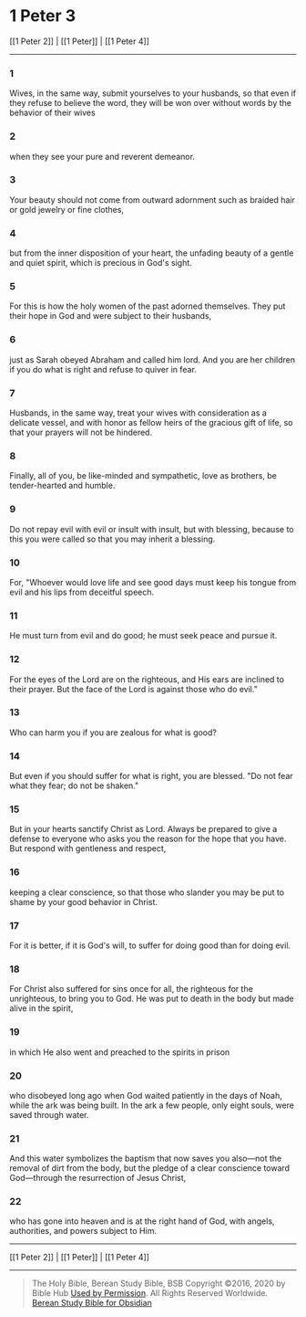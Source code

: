 # 1 Peter 3

[[1 Peter 2]] | [[1 Peter]] | [[1 Peter 4]]

---

### 1
Wives, in the same way, submit yourselves to your husbands, so that even if they refuse to believe the word, they will be won over without words by the behavior of their wives

### 2
when they see your pure and reverent demeanor.

### 3
Your beauty should not come from outward adornment such as braided hair or gold jewelry or fine clothes,

### 4
but from the inner disposition of your heart, the unfading beauty of a gentle and quiet spirit, which is precious in God's sight.

### 5
For this is how the holy women of the past adorned themselves. They put their hope in God and were subject to their husbands,

### 6
just as Sarah obeyed Abraham and called him lord. And you are her children if you do what is right and refuse to quiver in fear.

### 7
Husbands, in the same way, treat your wives with consideration as a delicate vessel, and with honor as fellow heirs of the gracious gift of life, so that your prayers will not be hindered.

### 8
Finally, all of you, be like-minded and sympathetic, love as brothers, be tender-hearted and humble.

### 9
Do not repay evil with evil or insult with insult, but with blessing, because to this you were called so that you may inherit a blessing.

### 10
For, "Whoever would love life and see good days must keep his tongue from evil and his lips from deceitful speech.

### 11
He must turn from evil and do good; he must seek peace and pursue it.

### 12
For the eyes of the Lord are on the righteous, and His ears are inclined to their prayer. But the face of the Lord is against those who do evil."

### 13
Who can harm you if you are zealous for what is good?

### 14
But even if you should suffer for what is right, you are blessed. "Do not fear what they fear; do not be shaken."

### 15
But in your hearts sanctify Christ as Lord. Always be prepared to give a defense to everyone who asks you the reason for the hope that you have. But respond with gentleness and respect,

### 16
keeping a clear conscience, so that those who slander you may be put to shame by your good behavior in Christ.

### 17
For it is better, if it is God's will, to suffer for doing good than for doing evil.

### 18
For Christ also suffered for sins once for all, the righteous for the unrighteous, to bring you to God. He was put to death in the body but made alive in the spirit,

### 19
in which He also went and preached to the spirits in prison

### 20
who disobeyed long ago when God waited patiently in the days of Noah, while the ark was being built. In the ark a few people, only eight souls, were saved through water.

### 21
And this water symbolizes the baptism that now saves you also—not the removal of dirt from the body, but the pledge of a clear conscience toward God—through the resurrection of Jesus Christ,

### 22
who has gone into heaven and is at the right hand of God, with angels, authorities, and powers subject to Him.

---

[[1 Peter 2]] | [[1 Peter]] | [[1 Peter 4]]

---

> The Holy Bible, Berean Study Bible, BSB
> Copyright &copy;2016, 2020 by Bible Hub
> [Used by Permission](https://berean.bible/terms.htm). All Rights Reserved Worldwide.
> [Berean Study Bible for Obsidian](https://github.com/gapmiss/berean-study-bible-for-obsidian)

